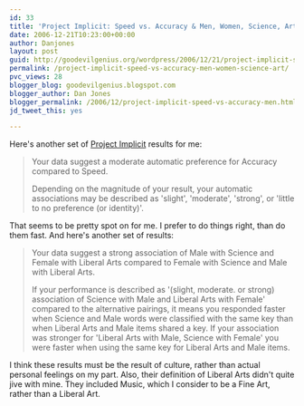 ```yaml
---
id: 33
title: 'Project Implicit: Speed vs. Accuracy & Men, Women, Science, Art'
date: 2006-12-21T10:23:00+00:00
author: Danjones
layout: post
guid: http://goodevilgenius.org/wordpress/2006/12/21/project-implicit-speed-vs-accuracy-men-women-science-art/
permalink: /project-implicit-speed-vs-accuracy-men-women-science-art/
pvc_views: 28
blogger_blog: goodevilgenius.blogspot.com
blogger_author: Dan Jones
blogger_permalink: /2006/12/project-implicit-speed-vs-accuracy-men.html
jd_tweet_this: yes

---
```

Here's another set of [Project Implicit](https://implicit.harvard.edu/implicit/) results for me:

> Your data suggest a moderate automatic preference for Accuracy compared to Speed.
>
> Depending on the magnitude of your result, your automatic associations may be described as 'slight', 'moderate', 'strong', or 'little to no preference (or identity)'.

That seems to be pretty spot on for me. I prefer to do things right, than do them fast. And here's another set of results:

> Your data suggest a strong association of Male with Science and Female with Liberal Arts compared to Female with Science and Male with Liberal Arts.
>
> If your performance is described as '(slight, moderate. or strong) association of Science with Male and Liberal Arts with Female' compared to the alternative pairings, it means you responded faster when Science and Male words were classified with the same key than when Liberal Arts and Male items shared a key. If your association was stronger for 'Liberal Arts with Male, Science with Female' you were faster when using the same key for Liberal Arts and Male items.

I think these results must be the result of culture, rather than actual personal feelings on my part. Also, their definition of Liberal Arts didn't quite jive with mine. They included Music, which I consider to be a Fine Art, rather than a Liberal Art.
